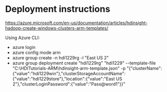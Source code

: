 # Deployment instructions

https://azure.microsoft.com/en-us/documentation/articles/hdinsight-hadoop-create-windows-clusters-arm-templates/

Using Azure CLI:
* azure login
* azure config mode arm
* azure group create -n hdi1229rg -l "East US 2"
* azure group deployment create "hdi1229rg" "hdi1229" --template-file "C:\HDITutorials-ARM\hdinsight-arm-template.json" -p "{\"clusterName\":{\"value\":\"hdi1229win\"},\"clusterStorageAccountName\":{\"value\":\"hdi1229store\"},\"location\":{\"value\":\"East US 2\"},\"clusterLoginPassword\":{\"value\":\"Pass@word1\"}}"